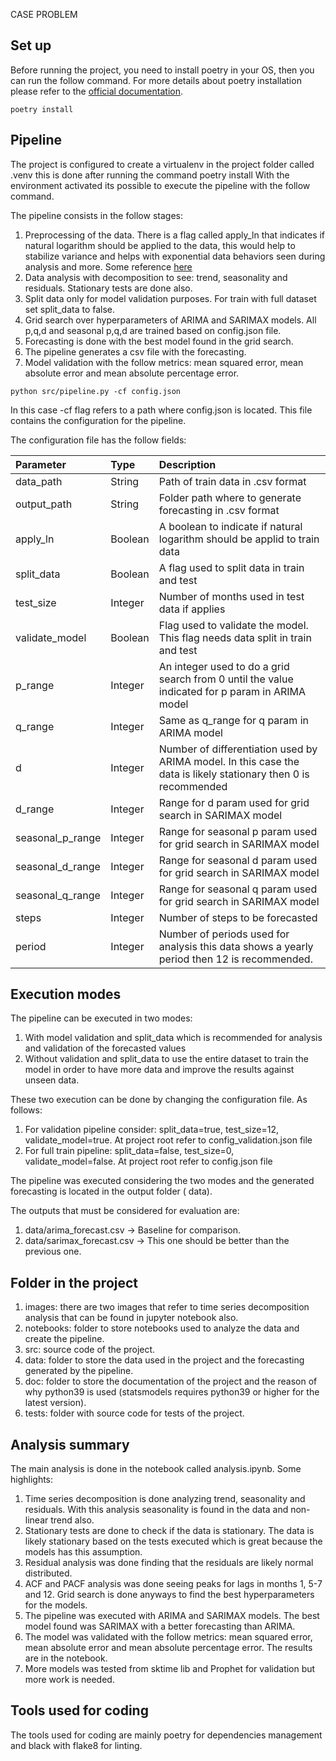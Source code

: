 CASE PROBLEM

## Set up

Before running the project, you need to install poetry in your OS, then you can run the follow command.
For more details about poetry installation please refer to
the [official documentation](https://python-poetry.org/docs/).

```
poetry install
```

## Pipeline

The project is configured to create a virtualenv in the project folder called .venv this is done after running the
command poetry install
With the environment activated its possible to execute the pipeline with the follow command.

The pipeline consists in the follow stages:
1. Preprocessing of the data. There is a flag called apply_ln that indicates if natural logarithm should be applied to the
   data, this would help to stabilize variance and helps with exponential data behaviors seen during analysis and more. Some reference [here](https://juandelacalle.medium.com/best-tips-and-tricks-when-and-why-to-use-logarithmic-transformations-in-statistical-analysis-9f1d72e83cfc)
2. Data analysis with decomposition to see: trend, seasonality and residuals. Stationary tests are done also.
3. Split data only for model validation purposes. For train with full dataset set split_data to false.
4. Grid search over hyperparameters of ARIMA and SARIMAX models. All p,q,d and seasonal p,q,d are trained based on config.json file.
5. Forecasting is done with the best model found in the grid search.
6. The pipeline generates a csv file with the forecasting.
7. Model validation with the follow metrics: mean squared error, mean absolute error and mean absolute percentage error.

```
python src/pipeline.py -cf config.json
```

In this case -cf flag refers to a path where config.json is located. This file contains the configuration for the
pipeline.

The configuration file has the follow fields:

| Parameter        | Type    | Description                                                                                                     |
|:-----------------|:--------|:----------------------------------------------------------------------------------------------------------------|
| data_path        | String  | Path of train data in .csv format                                                                               |
| output_path      | String  | Folder path where to generate forecasting in .csv format                                                        |
| apply_ln         | Boolean | A boolean to indicate if natural logarithm should be applid to train data                                       |
| split_data       | Boolean | A flag used to split data in train and test                                                                     |
| test_size        | Integer | Number of months used in test data if applies                                                                   |
| validate_model   | Boolean | Flag used to validate the model. This flag needs data split in train and test                                   |
| p_range          | Integer | An integer used to do a grid search from 0 until the value indicated for p param in ARIMA model                 |
| q_range          | Integer | Same as q_range for q param in ARIMA model                                                                      |
| d                | Integer | Number of differentiation used by ARIMA model. In this case the data is likely stationary then 0 is recommended |
| d_range          | Integer | Range for d param used for grid search in SARIMAX model                                                         |
| seasonal_p_range | Integer | Range for seasonal p param used for grid search in SARIMAX model                                                |
| seasonal_d_range | Integer | Range for seasonal d param used for grid search in SARIMAX model                                                |
| seasonal_q_range | Integer | Range for seasonal q param used for grid search in SARIMAX model                                                |
| steps            | Integer | Number of steps to be forecasted                                                                                |
| period           | Integer | Number of periods used for analysis this data shows a yearly period then 12 is recommended.                     |

## Execution modes

The pipeline can be executed in two modes:

1. With model validation and split_data which is recommended for analysis and validation of the forecasted values
2. Without validation and split_data to use the entire dataset to train the model in order to have more data and improve
   the results against unseen data.

These two execution can be done by changing the configuration file. As follows:

1. For validation pipeline consider: split_data=true, test_size=12, validate_model=true. At project root refer to
   config_validation.json file
2. For full train pipeline: split_data=false, test_size=0, validate_model=false. At project root refer to config.json
   file

The pipeline was executed considering the two modes and the generated forecasting is located in the output folder (
data).

The outputs that must be considered for evaluation are:

1. data/arima_forecast.csv -> Baseline for comparison.
2. data/sarimax_forecast.csv -> This one should be better than the previous one.

## Folder in the project

1. images: there are two images that refer to time series decomposition analysis that can be found in jupyter notebook
   also.
2. notebooks: folder to store notebooks used to analyze the data and create the pipeline.
3. src: source code of the project.
4. data: folder to store the data used in the project and the forecasting generated by the pipeline.
5. doc: folder to store the documentation of the project and the reason of why python39 is used (statsmodels requires
   python39 or higher for the latest version).
6. tests: folder with source code for tests of the project.

## Analysis summary

The main analysis is done in the notebook called analysis.ipynb. Some highlights:

1. Time series decomposition is done analyzing trend, seasonality and residuals. With this analysis seasonality is found in the data and non-linear trend also.
2. Stationary tests are done to check if the data is stationary. The data is likely stationary based on the tests executed which is great because the models has this assumption.
3. Residual analysis was done finding that the residuals are likely normal distributed.
4. ACF and PACF analysis was done seeing peaks for lags in months 1, 5-7 and 12. Grid search is done anyways to find the best hyperparameters for the models.
5. The pipeline was executed with ARIMA and SARIMAX models. The best model found was SARIMAX with a better forecasting than ARIMA.
6. The model was validated with the follow metrics: mean squared error, mean absolute error and mean absolute percentage error. The results are in the notebook.
7. More models was tested from sktime lib and Prophet for validation but more work is needed.

## Tools used for coding

The tools used for coding are mainly poetry for dependencies management and black with flake8 for linting.
